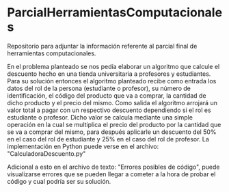 # ParcialHerramientasComputacionales
Repositorio para adjuntar la información referente al parcial final de herramientas computacionales.

En el problema planteado se nos pedía elaborar un algoritmo que calcule el descuento hecho en una tienda universitaria a profesores y estudiantes. 
Para su solución entonces el algoritmo planteado recibe como entrada los datos del rol de la persona (estudiante o profesor), su número de identificación, el código del producto que va a comprar, la cantidad de dicho producto y el precio del mismo. 
Como salida el algoritmo arrojará un valor total a pagar con un respectivo descuento dependiendo si el rol es estudiante o profesor. 
Dicho valor se calcula mediante una simple operación en la cual se multiplica el precio del producto por la cantidad que se va a comprar del mismo, para después aplicarle un descuento del 50% en el caso del rol de estudiante y 25% en el caso del rol de profesor. La implementación en Python puede verse en el archivo: "CalculadoraDescuento.py" 

Adicional a esto en el archivo de texto: "Errores posibles de código", puede visualizarse errores que se pueden llegar a cometer a la hora de probar el código y cual podría ser su solución. 
